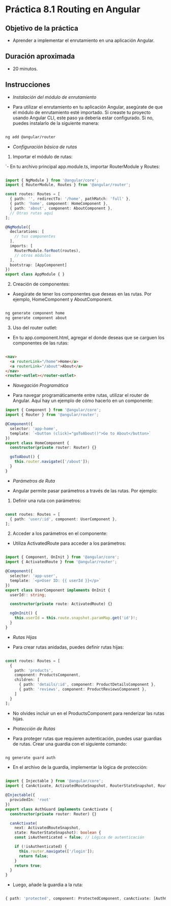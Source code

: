 # Práctica 8.1 Routing en Angular

## Objetivo de la práctica

- Aprender a implementar el enrutamiento en una aplicación Angular.
  
## Duración aproximada
- 20 minutos.

## Instrucciones
- *Instalación del módulo de enrutamiento*

- Para utilizar el enrutamiento en tu aplicación Angular, asegúrate de que el módulo de enrutamiento esté importado. Si creaste tu proyecto usando Angular CLI, este paso ya debería estar configurado. Si no, puedes instalarlo de la siguiente manera:

```bash

ng add @angular/router
```

- *Configuración básica de rutas*

1. Importar el módulo de rutas:
    
`- En tu archivo principal app.module.ts, importar RouterModule y Routes:

```typescript

import { NgModule } from '@angular/core';
import { RouterModule, Routes } from '@angular/router';

const routes: Routes = [
  { path: '', redirectTo: '/home', pathMatch: 'full' },
  { path: 'home', component: HomeComponent },
  { path: 'about', component: AboutComponent },
  // Otras rutas aquí
];

@NgModule({
  declarations: [
    // tus componentes
  ],
  imports: [
    RouterModule.forRoot(routes),
    // otros módulos
  ],
  bootstrap: [AppComponent]
})
export class AppModule { }
```

2. Creación de componentes:

- Asegúrate de tener los componentes que deseas en las rutas. Por ejemplo, HomeComponent y AboutComponent.

```bash

ng generate component home
ng generate component about 
```

3. Uso del router outlet:

- En tu app.component.html, agregar el <router-outlet> donde deseas que se carguen los componentes de las rutas:

```html

<nav>
  <a routerLink="/home">Home</a>
  <a routerLink="/about">About</a>
</nav>
<router-outlet></router-outlet>
```

- *Navegación Programática*

- Para navegar programáticamente entre rutas, utilizar el router de Angular. Aquí hay un ejemplo de cómo hacerlo en un componente:

```typescript
import { Component } from '@angular/core';
import { Router } from '@angular/router';

@Component({
  selector: 'app-home',
  template: `<button (click)="goToAbout()">Go to About</button>`
})
export class HomeComponent {
  constructor(private router: Router) {}

  goToAbout() {
    this.router.navigate(['/about']);
  }
}
```

- *Parámetros de Ruta*

- Angular permite pasar parámetros a través de las rutas. Por ejemplo:

1. Definir una ruta con parámetros:

```typescript

const routes: Routes = [
  { path: 'user/:id', component: UserComponent },
];

```

2. Acceder a los parámetros en el componente:

- Utiliza ActivatedRoute para acceder a los parámetros:

```typescript

import { Component, OnInit } from '@angular/core';
import { ActivatedRoute } from '@angular/router';

@Component({
  selector: 'app-user',
  template: `<p>User ID: {{ userId }}</p>`
})
export class UserComponent implements OnInit {
  userId!: string;

  constructor(private route: ActivatedRoute) {}

  ngOnInit() {
    this.userId = this.route.snapshot.paramMap.get('id')!;
  }
}

```

- *Rutas Hijas*

- Para crear rutas anidadas, puedes definir rutas hijas:

```typescript

const routes: Routes = [
  {
    path: 'products',
    component: ProductsComponent,
    children: [
      { path: 'details/:id', component: ProductDetailsComponent },
      { path: 'reviews', component: ProductReviewsComponent },
    ]
  }
];
```

- No olvides incluir un <router-outlet> en el ProductsComponent para renderizar las rutas hijas.

- *Protección de Rutas*

- Para proteger rutas que requieren autenticación, puedes usar guardias de rutas. Crear una guardia con el siguiente comando:

```bash

ng generate guard auth
```

- En el archivo de la guardia, implementar la lógica de protección:

```typescript

import { Injectable } from '@angular/core';
import { CanActivate, ActivatedRouteSnapshot, RouterStateSnapshot, Router } from '@angular/router';

@Injectable({
  providedIn: 'root'
})
export class AuthGuard implements CanActivate {
  constructor(private router: Router) {}

  canActivate(
    next: ActivatedRouteSnapshot,
    state: RouterStateSnapshot): boolean {
    const isAuthenticated = false; // Lógica de autenticación

    if (!isAuthenticated) {
      this.router.navigate(['/login']);
      return false;
    }
    return true;
  }
}
```

- Luego, añade la guardia a la ruta:

```typescript

{ path: 'protected', component: ProtectedComponent, canActivate: [AuthGuard] }

```
